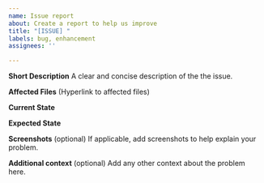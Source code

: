 ```yaml
---
name: Issue report
about: Create a report to help us improve
title: "[ISSUE] "
labels: bug, enhancement
assignees: ''

---
```


**Short Description**
A clear and concise description of the the issue.

**Affected Files**
(Hyperlink to affected files)

**Current State**

**Expected State**

**Screenshots** (optional)
If applicable, add screenshots to help explain your problem.

**Additional context** (optional)
Add any other context about the problem here.
